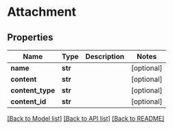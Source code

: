# Attachment

## Properties
Name | Type | Description | Notes
------------ | ------------- | ------------- | -------------
**name** | **str** |  | [optional] 
**content** | **str** |  | [optional] 
**content_type** | **str** |  | [optional] 
**content_id** | **str** |  | [optional] 

[[Back to Model list]](../README.md#documentation-for-models) [[Back to API list]](../README.md#documentation-for-api-endpoints) [[Back to README]](../README.md)


